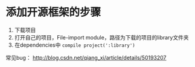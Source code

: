 # 添加开源框架的步骤

1. 下载项目
2. 打开自己的项目，File-import module，路径为下载的项目的library文件夹
3. 在dependencies中 `compile project(':library')`

常见bug： <http://blog.csdn.net/qiang_xi/article/details/50193207>
